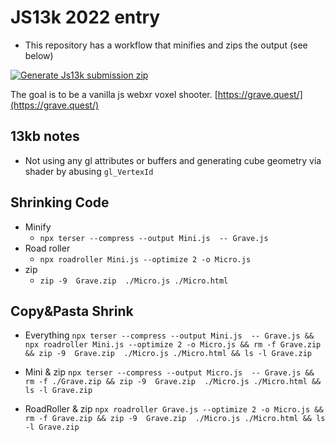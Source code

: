JS13k 2022 entry
=============
- This repository has a workflow that minifies and zips the output (see below)

[![Generate Js13k submission zip](https://github.com/NewChromantics/8x8.Js13k/actions/workflows/GenerateJs13kSubmissionZip.yml/badge.svg)](https://github.com/NewChromantics/8x8.Js13k/actions/workflows/GenerateJs13kSubmissionZip.yml)


The goal is to be a vanilla js webxr voxel shooter.
[https://grave.quest/](https://grave.quest/)


13kb notes
--------------
- Not using any gl attributes or buffers and generating cube geometry via shader by abusing `gl_VertexId`

Shrinking Code
----------------
- Minify
	- `npx terser --compress --output Mini.js  -- Grave.js` 
- Road roller 
	- `npx roadroller Mini.js --optimize 2 -o Micro.js`
- zip
	- `zip -9  Grave.zip  ./Micro.js ./Micro.html`
	
Copy&Pasta Shrink
-------------------
	
- Everything
	`npx terser --compress --output Mini.js  -- Grave.js && npx roadroller Mini.js --optimize 2 -o Micro.js && rm -f Grave.zip && zip -9  Grave.zip  ./Micro.js ./Micro.html && ls -l Grave.zip`

- Mini & zip
	`npx terser --compress --output Micro.js  -- Grave.js && rm -f ./Grave.zip && zip -9  Grave.zip  ./Micro.js ./Micro.html && ls -l Grave.zip`
	
- RoadRoller & zip
	`npx roadroller Grave.js --optimize 2 -o Micro.js && rm -f Grave.zip && zip -9  Grave.zip  ./Micro.js ./Micro.html && ls -l Grave.zip`

